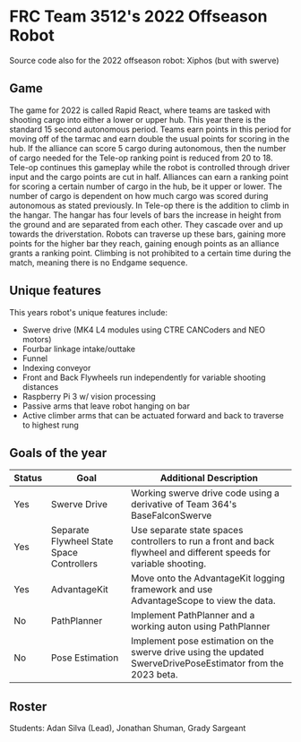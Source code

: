 # FRC Team 3512's 2022 Offseason Robot

Source code also for the 2022 offseason robot: Xiphos (but with swerve)

## Game

The game for 2022 is called Rapid React, where teams are tasked with shooting cargo into either a lower or upper hub. This year there is the standard 15 second autonomous period. Teams earn points in this period for moving off of the tarmac and earn double the usual points for scoring in the hub. If the alliance can score 5 cargo during autonomous, then the number of cargo needed for the Tele-op ranking point is reduced from 20 to 18. Tele-op continues this gameplay while the robot is controlled through driver input and the cargo points are cut in half. Alliances can earn a ranking point for scoring a certain number of cargo in the hub, be it upper or lower. The number of cargo is dependent on how much cargo was scored during autonomous as stated previously. In Tele-op there is the addition to climb in the hangar. The hangar has four levels of bars the increase in height from the ground and are separated from each other. They cascade over and up towards the driverstation. Robots can traverse up these bars, gaining more points for the higher bar they reach, gaining enough points as an alliance grants a ranking point. Climbing is not prohibited to a certain time during the match, meaning there is no Endgame sequence.

## Unique features

This years robot's unique features include:

- Swerve drive (MK4 L4 modules using CTRE CANCoders and NEO motors)
- Fourbar linkage intake/outtake
- Funnel
- Indexing conveyor
- Front and Back Flywheels run independently for variable shooting distances
- Raspberry Pi 3 w/ vision processing
- Passive arms that leave robot hanging on bar
- Active climber arms that can be actuated forward and back to traverse to highest rung

## Goals of the year
|Status|Goal|Additional Description|
|------|----|----------------------|
|Yes|Swerve Drive|Working swerve drive code using a derivative of Team 364's BaseFalconSwerve|
|Yes|Separate Flywheel State Space Controllers|Use separate state spaces controllers to run a front and back flywheel and different speeds for variable shooting.|
|Yes|AdvantageKit|Move onto the AdvantageKit logging framework and use AdvantageScope to view the data.|
|No|PathPlanner|Implement PathPlanner and a working auton using PathPlanner|
|No|Pose Estimation|Implement pose estimation on the swerve drive using the updated SwerveDrivePoseEstimator from the 2023 beta.|

## Roster

Students: Adan Silva (Lead), Jonathan Shuman, Grady Sargeant
